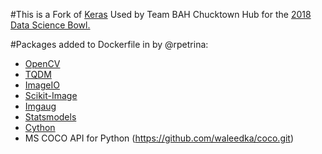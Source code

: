 ﻿#This is a Fork of [Keras](https://github.com/keras-team/keras)
Used by Team BAH Chucktown Hub for the [2018 Data Science Bowl.](https://www.kaggle.com/c/data-science-bowl-2018)

#Packages added to Dockerfile in by @rpetrina:
- [OpenCV](https://opencv.org/)
- [TQDM](https://github.com/tqdm/tqdm)
- [ImageIO](https://imageio.github.io/)
- [Scikit-Image](http://scikit-image.org/)
- [Imgaug](https://github.com/aleju/imgaug)
- [Statsmodels](https://www.statsmodels.org/stable/index.html)
- [Cython](http://cython.org/)
- MS COCO API for Python (https://github.com/waleedka/coco.git)
